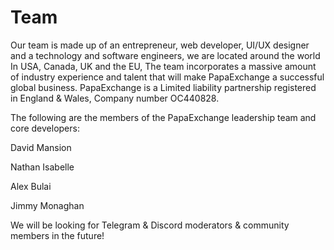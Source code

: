# Team

Our team is made up of an entrepreneur, web developer, UI/UX designer and a technology and software engineers, we are located around the world In USA, Canada, UK and the EU, The team incorporates a massive amount of industry experience and talent that will make PapaExchange a successful global business. PapaExchange is a Limited liability partnership registered in England & Wales, Company number OC440828.

The following are the members of the PapaExchange leadership team and core developers:

David Mansion

Nathan Isabelle

Alex Bulai

Jimmy Monaghan

We will be looking for Telegram & Discord moderators & community members in the future!


